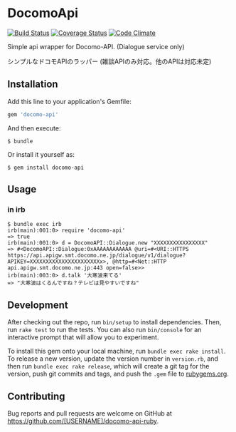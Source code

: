 # DocomoApi

[![Build Status](https://travis-ci.org/beco-ippei/docomo-api-ruby.svg?branch=master)](https://travis-ci.org/beco-ippei/docomo-api-ruby)
[![Coverage Status](https://coveralls.io/repos/github/beco-ippei/docomo-api-ruby/badge.svg?branch=master)](https://coveralls.io/github/beco-ippei/docomo-api-ruby?branch=master)
[![Code Climate](https://codeclimate.com/github/beco-ippei/docomo-api-ruby/badges/gpa.svg)](https://codeclimate.com/github/beco-ippei/docomo-api-ruby)

Simple api wrapper for Docomo-API.
(Dialogue service only)

シンプルなドコモAPIのラッパー
(雑談APIのみ対応。他のAPIは対応未定)

## Installation

Add this line to your application's Gemfile:

```ruby
gem 'docomo-api'
```

And then execute:

    $ bundle

Or install it yourself as:

    $ gem install docomo-api

## Usage

### in irb
```
$ bundle exec irb
irb(main):001:0> require 'docomo-api'
=> true
irb(main):001:0> d = DocomoAPI::Dialogue.new "XXXXXXXXXXXXXXXX"
=> #<DocomoAPI::Dialogue:0xAAAAAAAAAAAA @uri=#<URI::HTTPS https://api.apigw.smt.docomo.ne.jp/dialogue/v1/dialogue?APIKEY=XXXXXXXXXXXXXXXXXXXXXXx>, @http=#<Net::HTTP api.apigw.smt.docomo.ne.jp:443 open=false>>
irb(main):003:0> d.talk '大寒波来てる'
=> "大寒波はくるんですね？テレビは見やすいですね"
```

## Development

After checking out the repo, run `bin/setup` to install dependencies. Then, run `rake test` to run the tests. You can also run `bin/console` for an interactive prompt that will allow you to experiment.

To install this gem onto your local machine, run `bundle exec rake install`. To release a new version, update the version number in `version.rb`, and then run `bundle exec rake release`, which will create a git tag for the version, push git commits and tags, and push the `.gem` file to [rubygems.org](https://rubygems.org).

## Contributing

Bug reports and pull requests are welcome on GitHub at https://github.com/[USERNAME]/docomo-api-ruby.


